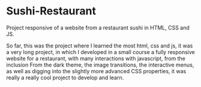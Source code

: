 # Sushi-Restaurant
Project responsive of a website from a restaurant sushi in HTML, CSS and JS.

So far, this was the project where I learned the most html, css and js, it was a very long project, in which I developed in a small course a fully responsive website for a restaurant, with many interactions with javascript, from the inclusion From the dark theme, the image transitions, the interactive menus, as well as digging into the slightly more advanced CSS properties, it was really a really cool project to develop and learn.

